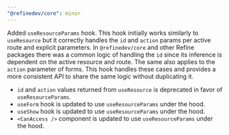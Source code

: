 ```yaml
---
"@refinedev/core": minor
---
```


Added `useResourceParams` hook. This hook initially works similarly to `useResource` but it correctly handles the `id` and `action` params per active route and explicit parameters. In `@refinedev/core` and other Refine packages there was a common logic of handling the `id` since its inference is dependent on the active resource and route. The same also applies to the `action` parameter of forms. This hook handles these cases and provides a more consistent API to share the same logic without duplicating it.

- `id` and `action` values returned from `useResource` is deprecated in favor of `useResourceParams`.
- `useForm` hook is updated to use `useResourceParams` under the hood.
- `useShow` hook is updated to use `useResourceParams` under the hood.
- `<CanAccess />` component is updated to use `useResourceParams` under the hood.
